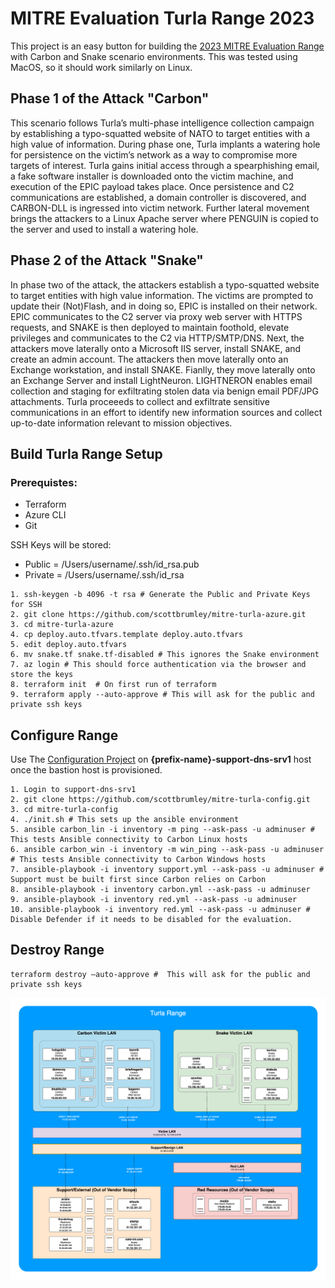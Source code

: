 # MITRE Evaluation Turla Range 2023

This project is an easy button for building the [2023 MITRE Evaluation Range](https://github.com/center-for-threat-informed-defense/adversary_emulation_library/tree/master/turla) with Carbon and Snake scenario environments. This was tested using MacOS, so it should work similarly on Linux.

## Phase 1 of the Attack "Carbon"
This scenario follows Turla’s multi-phase intelligence collection campaign by establishing a typo-squatted website of NATO to target entities with a high value of information. During phase one, Turla implants a watering hole for persistence on the victim’s network as a way to compromise more targets of interest. Turla gains initial access through a spearphishing email, a fake software installer is downloaded onto the victim machine, and execution of the EPIC payload takes place. Once persistence and C2 communications are established, a domain controller is discovered, and CARBON-DLL is ingressed into victim network. Further lateral movement brings the attackers to a Linux Apache server where PENGUIN is copied to the server and used to install a watering hole.

## Phase 2 of the Attack "Snake"
In phase two of the attack, the attackers establish a typo-squatted website to target entities with high value information. The victims are prompted to update their (Not)Flash, and in doing so, EPIC is installed on their network. EPIC communicates to the C2 server via proxy web server with HTTPS requests, and SNAKE is then deployed to maintain foothold, elevate privileges and communicates to the C2 via HTTP/SMTP/DNS. Next, the attackers move laterally onto a Microsoft IIS server, install SNAKE, and create an admin account. The attackers then move laterally onto an Exchange workstation, and install SNAKE. Fianlly, they move laterally onto an Exchange Server and install LightNeuron. LIGHTNERON enables email collection and staging for exfiltrating stolen data via benign email PDF/JPG attachments. Turla proceeeds to collect and exfiltrate sensitive communications in an effort to identify new information sources and collect up-to-date information relevant to mission objectives.

## Build Turla Range Setup

### Prerequistes:
* Terraform
* Azure CLI
* Git

SSH Keys will be stored:
* Public = /Users/username/.ssh/id_rsa.pub
* Private = /Users/username/.ssh/id_rsa

```
1. ssh-keygen -b 4096 -t rsa # Generate the Public and Private Keys for SSH
2. git clone https://github.com/scottbrumley/mitre-turla-azure.git
3. cd mitre-turla-azure
4. cp deploy.auto.tfvars.template deploy.auto.tfvars
5. edit deploy.auto.tfvars
6. mv snake.tf snake.tf-disabled # This ignores the Snake environment
7. az login # This should force authentication via the browser and store the keys
8. terraform init  # On first run of terraform
9. terraform apply --auto-approve # This will ask for the public and private ssh keys
```

## Configure Range
Use The [Configuration Project](https://github.com/scottbrumley/mitre-turla-config/tree/main) on **{prefix-name}-support-dns-srv1** host once the bastion host is provisioned.
```
1. Login to support-dns-srv1
2. git clone https://github.com/scottbrumley/mitre-turla-config.git
3. cd mitre-turla-config
4. ./init.sh # This sets up the ansible environment
5. ansible carbon_lin -i inventory -m ping --ask-pass -u adminuser # This tests Ansible connectivity to Carbon Linux hosts
6. ansible carbon_win -i inventory -m win_ping --ask-pass -u adminuser # This tests Ansible connectivity to Carbon Windows hosts
7. ansible-playbook -i inventory support.yml --ask-pass -u adminuser # Support must be built first since Carbon relies on Carbon
8. ansible-playbook -i inventory carbon.yml --ask-pass -u adminuser
9. ansible-playbook -i inventory red.yml --ask-pass -u adminuser
10. ansible-playbook -i inventory red.yml --ask-pass -u adminuser # Disable Defender if it needs to be disabled for the evaluation.
```

## Destroy Range
```
terraform destroy —auto-approve #  This will ask for the public and private ssh keys
```

![img.png](img.png)

